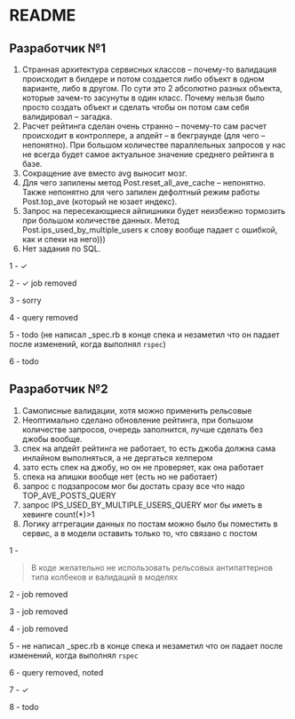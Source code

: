 # README
## Разработчик №1
1. Странная архитектура сервисных классов – почему-то валидация происходит в билдере и потом создается либо объект в одном варианте, либо в другом. По сути это 2 абсолютно разных объекта, которые зачем-то засунуты в один класс. Почему нельзя было просто создать объект и сделать чтобы он потом сам себя валидировал – загадка.
2. Расчет рейтинга сделан очень странно – почему-то сам расчет происходит в контроллере, а апдейт – в бекграунде (для чего – непонятно). При большом количестве параллельных запросов у нас не всегда будет самое актуальное значение среднего рейтинга в базе.
3. Сокращение ave вместо avg выносит мозг.
4. Для чего запилены метод Post.reset_all_ave_cache – непонятно. Также непонятно для чего запилен дефолтный режим работы Post.top_ave (который не юзает индекс).
5. Запрос на пересекающиеся айпишники будет неизбежно тормозить при большом количестве данных. Метод Post.ips_used_by_multiple_users к слову вообще падает с ошибкой, как и спеки на него)))
6. Нет задания по SQL.

1 - ✓

2 - ✓ job removed

3 - sorry

4 - query removed

5 - todo
(не написал _spec.rb в конце спека и незаметил что он падает после изменений, когда выполнял `rspec`)

6 - todo


## Разработчик №2
1. Самописные валидации, хотя можно применить рельсовые
2. Неоптимально сделано обновление рейтинга, при большом количестве запросов, очередь заполнится, лучше сделать без джобы вообще.
3. спек на апдейт рейтинга не работает, то есть джоба должна сама инлайном выполняться, а не дергаться хелпером
4. зато есть спек на джобу, но он не проверяет, как она работает
5. спека на апишки вообще нет (есть но не работает)
6. запрос с подзапросом мог бы достать сразу все что надо TOP_AVE_POSTS_QUERY
7. запрос IPS_USED_BY_MULTIPLE_USERS_QUERY мог бы иметь в хевинге count(*)>1
8. Логику аггрегации данных по постам можно было бы поместить в сервис, а в модели оставить только то, что связано с постом

1 - 
> В коде желательно не использовать рельсовых антипаттернов типа колбеков и валидаций в моделях

2 - job removed

3 - job removed

4 - job removed

5 - не написал _spec.rb в конце спека и незаметил что он падает после изменений, когда выполнял `rspec`

6 - query removed, noted

7 - ✓

8 - todo
